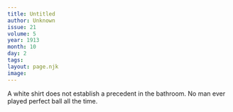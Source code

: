```yaml
---
title: Untitled
author: Unknown
issue: 21
volume: 5
year: 1913
month: 10
day: 2
tags:
layout: page.njk
image:
---
```

A white shirt does not establish a precedent in the bathroom.       No man ever played perfect ball all the time. 




